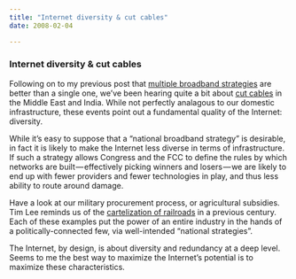```yaml
---
title: "Internet diversity & cut cables"
date: 2008-02-04

---
```


### Internet diversity &amp; cut cables

Following on to my previous post that [multiple broadband strategies](http://richvsreach.com/2008/02/01/what-we-have-are-multiple-broadband-strategies-this-is-a-good-thing/) are better than a single one, we’ve been hearing quite a bit about [cut cables](http://www.roughtype.com/archives/2008/02/who_cut_the_cab.php) in the Middle East and India. While not perfectly analagous to our domestic infrastructure, these events point out a fundamental quality of the Internet: diversity.

While it’s easy to suppose that a “national broadband strategy” is desirable, in fact it is likely to make the Internet less diverse in terms of infrastructure. If such a strategy allows Congress and the FCC to define the rules by which networks are built — effectively picking winners and losers — we are likely to end up with fewer providers and fewer technologies in play, and thus less ability to route around damage.

Have a look at our military procurement process, or agricultural subsidies. Tim Lee reminds us of the [cartelization of railroads](http://www.techliberation.com/archives/043314.php) in a previous century. Each of these examples put the power of an entire industry in the hands of a politically-connected few, via well-intended “national strategies”.

The Internet, by design, is about diversity and redundancy at a deep level. Seems to me the best way to maximize the Internet’s potential is to maximize these characteristics.
